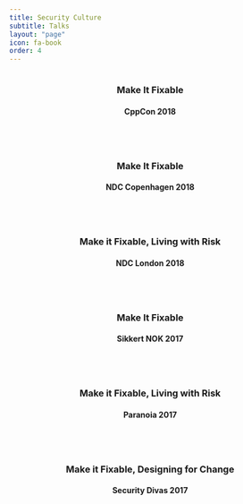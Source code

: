 ```yaml
---
title: Security Culture
subtitle: Talks
layout: "page"
icon: fa-book
order: 4
---
```


<div class="item_container">
      <div class="item">
        <a href="/2018/09/25/make_it_fixable.html" class="image fit"><img src="{{ '/assets/images/background-1833052_640.jpg' | relative_url }}" alt="" /></a>
        <header>
          <h3>Make It Fixable</h3>
          <h4>CppCon 2018</h4>
        </header>
      </div>
      <div class="item">
        <a href="/2018/03/16/make_it_fixable.html" class="image fit"><img src="{{ 'assets/images/street-2815134_640.jpg' | relative_url }}" alt="" /></a>
        <header>
          <h3>Make It Fixable</h3>
          <h4>NDC Copenhagen 2018</h4>
        </header>
      </div>
      <div class="item">
        <a href="/2018/01/19/living_with_risk.html" class="image fit"><img src="{{ 'assets/images/street-2547633_640.jpg' | relative_url }}" alt="" /></a>
        <header>
          <h3>Make it Fixable, Living with Risk</h3>
          <h4>NDC London 2018</h4>
        </header>
      </div>
      <div class="item">
        <a href="/2017/10/26/make_it_fixable.html" class="image fit"><img src="{{ 'assets/images/wall-2602082_640.jpg' | relative_url }}" alt="" /></a>
        <header>
          <h3>Make It Fixable</h3>
          <h4>Sikkert NOK 2017</h4>
        </header>
      </div>
      <div class="item">
        <a href="/2017/05/10/living_with_risk.html" class="image fit"><img src="{{ 'assets/images/mural-508268_640.jpg' | relative_url }}" alt="" /></a>
        <header>
          <h3>Make it Fixable, Living with Risk</h3>
          <h4>Paranoia 2017</h4>
        </header>
      </div>
      <div class="item">
        <a href="/2017/01/26/designing_for_change.html" class="image fit"><img src="{{ 'assets/images/facade-1453303_640.jpg' | relative_url }}" alt="" /></a>
        <header>
          <h3>Make it Fixable, Designing for Change</h3>
          <h4>Security Divas 2017</h4>
        </header>
      </div>
</div>